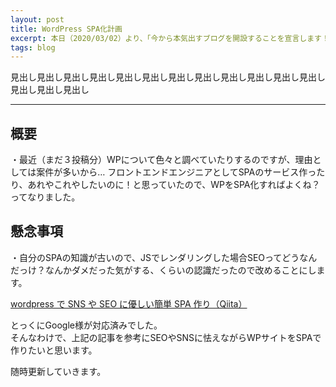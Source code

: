 ```yaml
---
layout: post
title: WordPress SPA化計画
excerpt: 本日（2020/03/02）より、「今から本気出すブログを開設することを宣言します！」
tags: blog
---
```


見出し見出し見出し見出し見出し見出し見出し見出し見出し見出し見出し見出し見出し見出し見出し

-----

## 概要
・最近（まだ３投稿分）WPについて色々と調べていたりするのですが、理由としては案件が多いから…
フロントエンドエンジニアとしてSPAのサービス作ったり、あれやこれやしたいのに！と思っていたので、WPをSPA化すればよくね？ってなりました。

## 懸念事項
・自分のSPAの知識が古いので、JSでレンダリングした場合SEOってどうなんだっけ？なんかダメだった気がする、くらいの認識だったので改めることにします。

<a href="https://qiita.com/d2cd-kimura/items/c8283849c4dff245d219">wordpress で SNS や SEO に優しい簡単 SPA 作り（Qiita）</a>

とっくにGoogle様が対応済みでした。  
そんなわけで、上記の記事を参考にSEOやSNSに怯えながらWPサイトをSPAで作りたいと思います。

随時更新していきます。